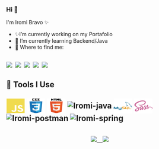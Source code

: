 ### Hi 👋  

I'm Iromi Bravo ✨    

- ✨I’m currently working on my Portafolio  
- 🌱 I’m currently learning Backend/Java
- 🔎 Where to find me:
<br />
<div align="left"> 
<a href="https://www.twitch.tv/iromibravo" target="_blank"><img src="https://img.shields.io/badge/Twitch-9146FF?style=for-the-badge&logo=twitch&logoColor=white" target="_blank"></a>&nbsp;
 <a href="https://discord.gg/iromibravo" target="_blank"><img src="https://img.shields.io/badge/Discord-7289DA?style=for-the-badge&logo=discord&logoColor=white" target="_blank"></a>&nbsp;
<a href="https://twitter.com/iromibravo"><img src="https://img.shields.io/badge/twitter-%231DA1F2.svg?&style=for-the-badge&logo=twitter&logoColor=white" /></a>&nbsp;
 <a href="https://www.linkedin.com/in/iromi-bravo-lopez/"><img src="https://img.shields.io/badge/linkedin-%230077B5.svg?&style=for-the-badge&logo=linkedin&logoColor=white" /></a>&nbsp;
  <a href="mailto:iromibravo@gmail.com?subject=Came%20from%20Github"><img src="https://img.shields.io/badge/gmail-%23D14836.svg?&style=for-the-badge&logo=gmail&logoColor=white" /></a>&nbsp;
 </div>
 
 ##
<h2 align="left">🚀 Tools I Use  <div style="display: inline_block" align="" > <br /> 
<img align="center" alt="Iromi-Js" height="40" width="50" src="https://raw.githubusercontent.com/devicons/devicon/master/icons/javascript/javascript-plain.svg">
<img align="center" alt="Iromi-css3" height="40" width="50"src="https://raw.githubusercontent.com/devicons/devicon/master/icons/css3/css3-original-wordmark.svg" /> 
<img align="center" alt="Iromi-html5" height="40"width="50" src="https://raw.githubusercontent.com/devicons/devicon/master/icons/html5/html5-original-wordmark.svg" />
<img align="center" alt="Iromi-java" height="50" width="60" src="https://www.vectorlogo.zone/logos/java/java-icon.svg"/>
<img  align="center" alt="Iromi-mysql" height="40" width="50" src="https://raw.githubusercontent.com/devicons/devicon/master/icons/mysql/mysql-original-wordmark.svg"/>
<img align="center" alt="Iromi-sass" height="40" width="50"alt="sass" src="https://raw.githubusercontent.com/devicons/devicon/master/icons/sass/sass-original.svg" />
<img align="center" alt="Iromi-postman" height="40" width="50" src="https://www.vectorlogo.zone/logos/getpostman/getpostman-icon.svg"/>
<img align="center" alt="Iromi-spring" height="40" width="50" src="https://www.vectorlogo.zone/logos/springio/springio-icon.svg" /></h2>

</div>
<br />
<div align="center"> 
  <a href="https://github.com/iromibravo">
  <img height="160em" src="https://github-readme-stats.vercel.app/api?username=iromibravo&theme=radical&show_icons=true"/>&nbsp;&nbsp;&nbsp;
  <img height="160em" src="https://github-readme-stats.vercel.app/api/top-langs/?username=iromibravo&layout=compact&langs_count=8&theme=radical"/>   
</div>
  
